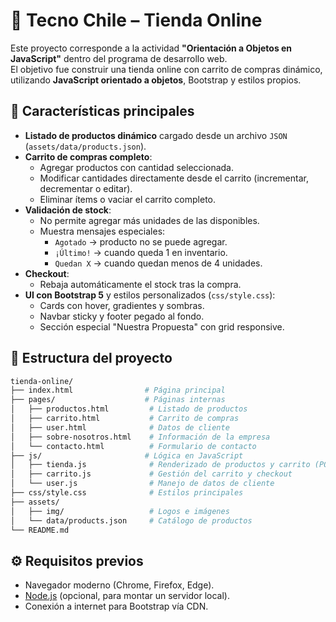 # 🛒 Tecno Chile – Tienda Online

Este proyecto corresponde a la actividad **"Orientación a Objetos en JavaScript"** dentro del programa de desarrollo web.  
El objetivo fue construir una tienda online con carrito de compras dinámico, utilizando **JavaScript orientado a objetos**, Bootstrap y estilos propios.

## 🚀 Características principales

- **Listado de productos dinámico** cargado desde un archivo `JSON` (`assets/data/products.json`).
- **Carrito de compras completo**:
  - Agregar productos con cantidad seleccionada.
  - Modificar cantidades directamente desde el carrito (incrementar, decrementar o editar).
  - Eliminar ítems o vaciar el carrito completo.
- **Validación de stock**:
  - No permite agregar más unidades de las disponibles.
  - Muestra mensajes especiales:
    - `Agotado` → producto no se puede agregar.
    - `¡Último!` → cuando queda 1 en inventario.
    - `Quedan X` → cuando quedan menos de 4 unidades.
- **Checkout**:
  - Rebaja automáticamente el stock tras la compra.
- **UI con Bootstrap 5** y estilos personalizados (`css/style.css`):
  - Cards con hover, gradientes y sombras.
  - Navbar sticky y footer pegado al fondo.
  - Sección especial "Nuestra Propuesta" con grid responsive.

## 📂 Estructura del proyecto

```bash
tienda-online/
├── index.html                # Página principal
├── pages/                    # Páginas internas
│   ├── productos.html         # Listado de productos
│   ├── carrito.html           # Carrito de compras
│   ├── user.html              # Datos de cliente
│   ├── sobre-nosotros.html    # Información de la empresa
│   └── contacto.html          # Formulario de contacto
├── js/                       # Lógica en JavaScript
│   ├── tienda.js              # Renderizado de productos y carrito (POO)
│   ├── carrito.js             # Gestión del carrito y checkout
│   └── user.js                # Manejo de datos de cliente
├── css/style.css              # Estilos principales
├── assets/
│   ├── img/                   # Logos e imágenes
│   └── data/products.json     # Catálogo de productos
└── README.md
```

## ⚙️ Requisitos previos

- Navegador moderno (Chrome, Firefox, Edge).
- [Node.js](https://nodejs.org/) (opcional, para montar un servidor local).
- Conexión a internet para Bootstrap vía CDN.